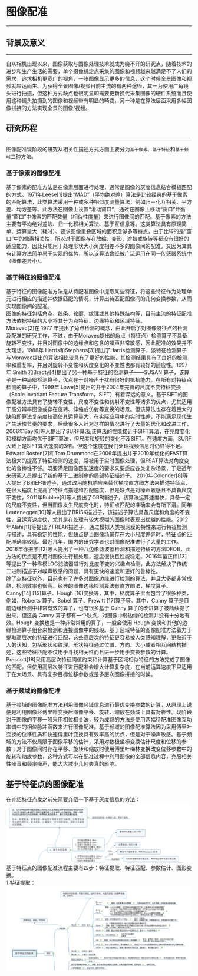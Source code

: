 # 图像配准
---
## 背景及意义<br>
----
自从相机出现以来，图像获取与图像处理技术就成为绕不开的研究点，随着技术的进步和生产生活的需要，单个摄像机定点采集的图像和视频越来越满足不了人们的需求，追求相机更宽广的视角，一张图像显示更多的信息，这个时候全景图像和视频就应运而生。为获得全景图像/视频目前主流的有两种途径，其一为使用广角镜头进行拍摄，但这种方式缺点也很明显即需要更新换代采集图像的硬件系统而且使用这种镜头拍摄到的图像和视频带有明显的畸变。另一种是在算法层面采用多幅图像拼接的方法实现全景的图像/视频。<br>
## 研究历程<br>
----
图像配准现阶段的研究从相关性描述方式方面主要分为`基于像素`、`基于特征`和`基于频域`三种方法。<br>
### 基于像素的图像配准<br>
  基于像素的配准方法是在像素层面进行处理，通常是图像的灰度信息结合模板匹配的方式。1971年Leese[1]提出“MAD”（平均绝对差）算法是比较经典的基于像素的匹配算法，此类算法采用一种或多种相似度测量算法，例如归－化互相关、平方差、均方差等。此方法在图像上设置“滑动窗口”，通过在图像上移动“窗口”并衡量“窗口”中像素的匹配数量（相似性度量）来进行图像间的匹配。基于像素的方法主要有平均绝对差法、归一化积相关算法、基于互信息等。这类算法具有原理简单、运算量大（耗时）、要求图像重叠区域的面积足够多等特点，由于比较的是“窗口”中的像素相关性，所以对于图像存在放缩、变形、遮挡或旋转等都没有很好的适应能力，因此只能用于处理形状大小角度相差不多的图像间的配准。又因为其具有计算方法简单易于实现的优势，所以该算法曾经被广泛运用在同一传感器系统中（图像差异小）。<br>
### 基于特征的图像配准<br>
  基于特征的图像配准方法是从待配准图像中提取某些特征，将这些特征作为处理单元进行相应的描述并依据匹配的情况，计算出待匹配图像间的几何变换参数，从而实现图像间的配准。<br>
图像的特征包括角点、线条、轮廓、纹理或其他特殊结构等，目前主流的特征配准方法依据特征的大小将其分为点特征、边缘特征和区域特征。<br>
  Moravec[2]在 1977 年提出了角点检测的概念，由此开启了对图像特征点的检测及配准的研究工作，不过，由于Moravec提出的角点（特征点）检测算子不具备旋转不变性，并且对图像中的边缘点和包含的噪声非常敏感，因此配准的效果并不太理想。1988年 Harris和Stephens[3]提出了Harris检测算子，该特征检测算子与Moravec提出的算法相比较具有了更好的性能，其检测结果具有了良好的检测率和重复率，并且对旋转不变性和灰度变化的不变性也都有较好的适应性。1997 年 Smith 和Bradty[4]提出了另一种基于特征的检测算子——SUSAN 算子，该算子是一种局部检测算子，优点在于对噪声干扰有很好的抵抗能力。在所有对特征点检测的算子中，1999年 Lowe[5]提出的并于2004年完善的尺度不变特征变换（Scale Invariant Feature Transform，SIFT）有着深远的意义。基于SIFT的图像配准方法具有了旋转不变性，尺度不变性和仿射不变性等诸多的优点，尤其适用于高分辨率图像或存在旋转、伸缩或仿射等变换的场景。但该算法也存在着巨大的缺陷即算法复杂度较高使其运算量大，在实际应用中的实时性差，不能满足现代生产生活快节奏的要求，后续很多人针对这样的情况进行了大量的优化和改进工作，2006年Bay[6]等人提出了SURF算法,该算法的性能接近于SIFT算法，在亮度变化和模糊方面均优于SIFT算法，但尺度和旋转的变化不及SIFT。在速度方面，SURF大致上是SIFT算法速度的3倍。但这个速度在我们处理视频信息时仍显得不足。Edward Rosten[7]和Tom Drummond在2006年提出并于2010年优化的FAST算法极大的提高了特征检测的速度，常被用于实时图像处理，但FSAT算法对角度变化的鲁棒性不够。既要满足图像匹配速度的要求又要适应各类复杂场景，于是近年来研究人员提出了新的基于二进制串的局部特征描述子。 2010年Colonder[8]等人提出了BRIEF描述子，通过改用随机响应来替代梯度直方图方法来描述特征点，在很大程度上提高了特征点描述和匹配速度，但是缺点是对噪声敏感且不具备尺度不变性。2011年Rublee[9]等人提出了ORB描述子，该算法运算速度快，具备一定的尺度不变性，但当图像发生尺度变化时，特征点匹配的准确率会有所下滑。同年Leutenegger[10]等人提出了BRISK描述子，该描述子算法具备尺度和角度的不变性，且运算速度快，尤其是在处理有较大模糊的图像时表现出优越的性能。2012年Alahi[11]等提出了FREAK描述子，通过模拟人类视网膜的特性来进行特征检测与描述，具有稳定的性能，但缺点是当图像场景存在大小尺度差异时，特征点的匹配准确率较低。最近几年，国内的研究学者也对图像配准进行了大量的工作。2016年徐振宇[12]等人提出了一种八边形滤波器检测和描述特征的方法DFOB，此方法的优点是不用对图像进行预处理，速度很快且性能稳定。2016年苗正伟[13]等提出了一种零模LOG滤波器进行对比度不变的兴趣点检测，此方法解决了传统二进制描述子对噪声敏感的问题，具有更快的速度和更好的鲁棒性。<br>
  除了点特征以外，目前也有了许多对图像边缘进行检测的算法，并且大多都非常成熟，检测效率也很高。经典的图像边缘检测算法有直方图法，梯度算子、Canny[14] [15]算子、Hough [16]变换等，其中，梯度算子里面包含了很多种类，例如，Roberts 算子、Sobel 算子、Prewitt [17]算子等。其中，Canny 算子是目前边缘检测中非常有效的算子，也有很多基于 Canny 算子的改进算子被陆续提了出来，但这类 Canny 算子都有一个缺点，对图像中弱边缘的检测并没有十分地有效。Hough 变换也是一种非常常用的算子，一般会使用 Hough 变换和其他的边缘检测算子组合来检测和连接图像中的线段。基于区域特征的图像配准方法着力于提取高层次的特征进行匹配，这些高层次的特征更容易被人类感知理解，更贴近于人的认知，包括形状和纹理。形状特征通过位置、方向、大小或者相互间结构描述，这些特征匹配不仅用于寻找相关性而且进一步用于变换参数的计算。Prescott[18]采用高层次特征阈值约束和计算基于区域相似特征的方法完成了图像的匹配。但使用高层次特征进行配准会增大计算复杂度，在当前运算速度下只适用于在大场景、具有复杂目标位移参数或是多层次图像拼接的时候。<br>
### 基于频域的图像配准<br>
  基于频域的图像配准方法利用图像频域信息进行最优变换参数的计算，从原理上说便是利用图像经傅里叶变换后图像平移、旋转、缩放在频域上具有对称性。现阶段对于图像的平移一般采用相位相关法，较为成熟的方法是使用两幅待配准图像互功率谱中的相位脉冲函数来进行图像配准。基于频域的图像配准算法因为采用傅里叶变换的位移性质和快速傅里叶变换具有效率高的优点，但是对于噪声敏感。基于频域的方法不仅局限于图像平移的估计，采用对数极坐标变换估计尺度和位移的参数；对于图像间时存在平移、旋转和缩放时使用傅里叶梅林变换改变位移参数中的旋转和缩放参数，这种方式可以在配准过程中利用图像的全部信息内容，克服相关性噪音和频率噪声，能大大减小几何失真的影响。<br>
## 基于特征点的图像配准<br>
  在介绍特征点发之前先简要介绍一下基于灰度信息的方法：<br>
  ![](https://github.com/muyizaozao/-/blob/master/%E5%9F%BA%E4%BA%8E%E7%81%B0%E5%BA%A6%E4%BF%A1%E6%81%AF.png)<br>
  基于特征点的图像配准流程主要有四步：特征提取、特征匹配、参数估计、图形变换。<br>
  1.特征提取：<br>
     ![](https://github.com/muyizaozao/-/blob/master/%E7%89%B9%E5%BE%81%E6%8F%90%E5%8F%96.png)<br>
     ![]()<br>
     ![]()<br>
 
